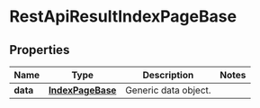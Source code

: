 
# RestApiResultIndexPageBase

## Properties
Name | Type | Description | Notes
------------ | ------------- | ------------- | -------------
**data** | [**IndexPageBase**](IndexPageBase.md) | Generic data object. | 



